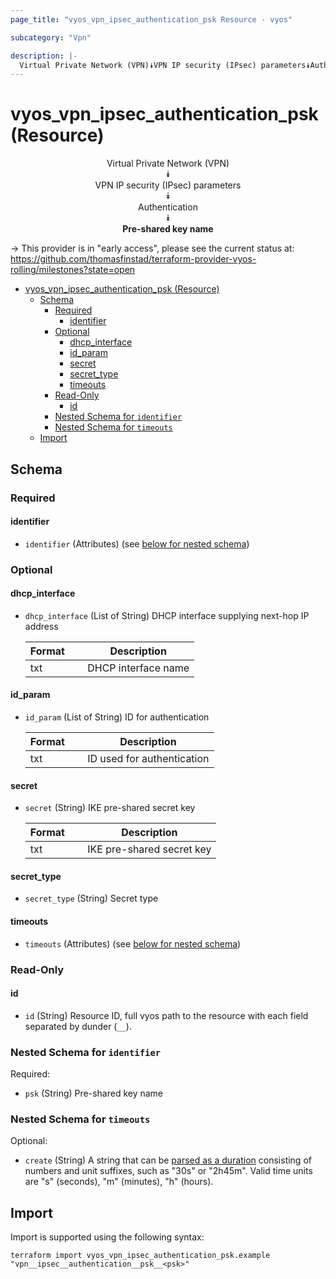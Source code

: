 ```yaml
---
page_title: "vyos_vpn_ipsec_authentication_psk Resource - vyos"

subcategory: "Vpn"

description: |-
  Virtual Private Network (VPN)⯯VPN IP security (IPsec) parameters⯯Authentication⯯Pre-shared key name
---
```


# vyos_vpn_ipsec_authentication_psk (Resource)
<center>


Virtual Private Network (VPN)  
⯯  
VPN IP security (IPsec) parameters  
⯯  
Authentication  
⯯  
**Pre-shared key name**


</center>

-> This provider is in "early access", please see the current status at: https://github.com/thomasfinstad/terraform-provider-vyos-rolling/milestones?state=open

<!--TOC-->

- [vyos_vpn_ipsec_authentication_psk (Resource)](#vyos_vpn_ipsec_authentication_psk-resource)
  - [Schema](#schema)
    - [Required](#required)
      - [identifier](#identifier)
    - [Optional](#optional)
      - [dhcp_interface](#dhcp_interface)
      - [id_param](#id_param)
      - [secret](#secret)
      - [secret_type](#secret_type)
      - [timeouts](#timeouts)
    - [Read-Only](#read-only)
      - [id](#id)
    - [Nested Schema for `identifier`](#nested-schema-for-identifier)
    - [Nested Schema for `timeouts`](#nested-schema-for-timeouts)
  - [Import](#import)

<!--TOC-->

<!-- schema generated by tfplugindocs -->
## Schema

### Required

#### identifier
- `identifier` (Attributes) (see [below for nested schema](#nestedatt--identifier))

### Optional

#### dhcp_interface
- `dhcp_interface` (List of String) DHCP interface supplying next-hop IP address

    |  Format  &emsp;|  Description          |
    |----------|-----------------------|
    |  txt     &emsp;|  DHCP interface name  |
#### id_param
- `id_param` (List of String) ID for authentication

    |  Format  &emsp;|  Description                 |
    |----------|------------------------------|
    |  txt     &emsp;|  ID used for authentication  |
#### secret
- `secret` (String) IKE pre-shared secret key

    |  Format  &emsp;|  Description                |
    |----------|-----------------------------|
    |  txt     &emsp;|  IKE pre-shared secret key  |
#### secret_type
- `secret_type` (String) Secret type
#### timeouts
- `timeouts` (Attributes) (see [below for nested schema](#nestedatt--timeouts))

### Read-Only

#### id
- `id` (String) Resource ID, full vyos path to the resource with each field separated by dunder (`__`).

<a id="nestedatt--identifier"></a>
### Nested Schema for `identifier`

Required:

- `psk` (String) Pre-shared key name


<a id="nestedatt--timeouts"></a>
### Nested Schema for `timeouts`

Optional:

- `create` (String) A string that can be [parsed as a duration](https://pkg.go.dev/time#ParseDuration) consisting of numbers and unit suffixes, such as &#34;30s&#34; or &#34;2h45m&#34;. Valid time units are &#34;s&#34; (seconds), &#34;m&#34; (minutes), &#34;h&#34; (hours).

## Import

Import is supported using the following syntax:

```shell
terraform import vyos_vpn_ipsec_authentication_psk.example "vpn__ipsec__authentication__psk__<psk>"
```
